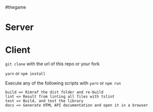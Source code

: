 #thegame




# Server



    
# Client

`git clone` with the url of this repo or your fork

`yarn` or `npm install`

Execute any of the following scripts with `yarn` or `npm run`

    build => Rimraf the dist folder and re-build
    lint => Result from linting all files with tslint
    test => Build, and test the library
    docs => Generate HTML API documentation and open it in a browser